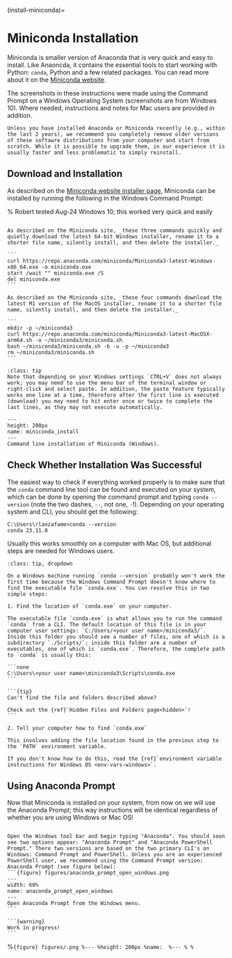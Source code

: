 (install-miniconda)=
# Miniconda Installation

Miniconda is smaller version of Anaconda that is very quick and easy to install. Like Anaoncda, it contains the essential tools to start working with Python: `conda`, Python and a few related packages. You can read more about it on the [Miniconda website](https://docs.anaconda.com/miniconda/).

The screenshots in these instructions were made using the Command Prompt on a Windows Operating System (screenshots are from Windows 10). Where needed, instructions and notes for Mac users are provided in addition.

```{tip}
Unless you have installed Anaconda or Miniconda recently (e.g., within the last 2 years), we recommend you completely remove older versions of these softawre distributions from your computer and start from scratch. While it is possible to upgrade them, in our experience it is usually faster and less problematic to simply reinstall.
```

## Download and Installation

As described on the [Miniconda website installer page](https://docs.anaconda.com/miniconda/#quick-command-line-install), Miniconda can be installed by running the following in the Windows Command Prompt:

% Robert tested Aug-24 Windows 10; this worked very quick and easily

````{tab} Windows

As described on the Miniconda site, _these three commands quickly and quietly download the latest 64-bit Windows installer, rename it to a shorter file name, silently install, and then delete the installer._

```
curl https://repo.anaconda.com/miniconda/Miniconda3-latest-Windows-x86_64.exe -o miniconda.exe
start /wait "" miniconda.exe /S
del miniconda.exe
```
````

````{tab} Mac
As described on the Miniconda site, _these four commands download the latest M1 version of the MacOS installer, rename it to a shorter file name, silently install, and then delete the installer._

```
mkdir -p ~/miniconda3
curl https://repo.anaconda.com/miniconda/Miniconda3-latest-MacOSX-arm64.sh -o ~/miniconda3/miniconda.sh
bash ~/miniconda3/miniconda.sh -b -u -p ~/miniconda3
rm ~/miniconda3/miniconda.sh
```
````

```{admonition} Tip for Windows Users
:class: tip
Note that depending on your Windows settings `CTRL+V` does not always work; you may need to use the menu bar of the terminal window or right-click and select paste. In addition, the paste feature typically works one line at a time, therefore after the first line is executed (download) you may need to hit enter once or twice to complete the last lines, as they may not execute automatically.
```

```{figure} figures/miniconda_install.png
---
height: 200px
name: miniconda_install
---
Command line installation of Miniconda (Windows).
```

## Check Whether Installation Was Successful

The easiest way to check if everything worked properly is to make sure that the `conda` command line tool can be found and executed on your system, which can be done by opening the command prompt and typing `conda --version` (note the two dashes, `--`, not one, `-`!). Depending on your operating system and CLI, you should get the following:

```none
C:\Users\rlanzafame>conda --version
conda 23.11.0
```

Usually this works smoothly on a computer with Mac OS, but additional steps are needed for Windows users.

````{admonition} Completing the Installation for Windows OS
:class: tip, dropdown

On a Windows machine running `conda --version` probably won't work the first time because the Windows Command Prompt doesn't know where to find the executable file `conda.exe`. You can resolve this in two simple steps:

1. Find the location of `conda.exe` on your computer.

The executable file `conda.exe` is what allows you to run the command `conda` from a CLI. The default location of this file is in your computer user settings: `C:/Users/<your user name>/miniconda3/`. Inside this folder you should see a number of files, one of which is a subdirectory `./Scripts/`; inside this folder are a number of executables, one of which is `conda.exe`. Therefore, the complete path to `conda` is usually this:

```none
C:\Users\<your user name>\miniconda3\Scripts\conda.exe
```

```{tip}
Can't find the file and folders described above?

Check out the {ref}`Hidden Files and Folders page<hidden>`!
```

2. Tell your computer how to find `conda.exe`

This involves adding the file location found in the previous step to the `PATH` environment variable.

If you don't know how to do this, read the {ref}`environment variable instructions for Windows OS <env-vars-windows>`.
````

## Using Anaconda Prompt

Now that Miniconda is installed on your system, from now on we will use the Anaconda Prompt; this way instructions will be identical regardless of whether you are using Windows or Mac OS!

````{tab} Windows OS

Open the Windows tool bar and begin typing "Anaconda". You should soon see two options appear: "Anaconda Prompt" and "Anaconda PowerShell Prompt." There two versions are based on the two primary CLI's on Windows: Command Prompt and PowerShell. Unless you are an experienced PowerShell user, we recommend using the Command Prompt version: Anaconda Prompt (see figure below):
```{figure} figures/anaconda_prompt_open_windows.png
---
width: 60%
name: anaconda_prompt_open_windows
---
Open Anaconda Prompt from the Windows menu.
```
````
````{tab} Mac OS
```{warning}
Work in progress!
```
````






%```{figure} figures/.png
%---
%height: 200px
%name: 
%---
%
%```
